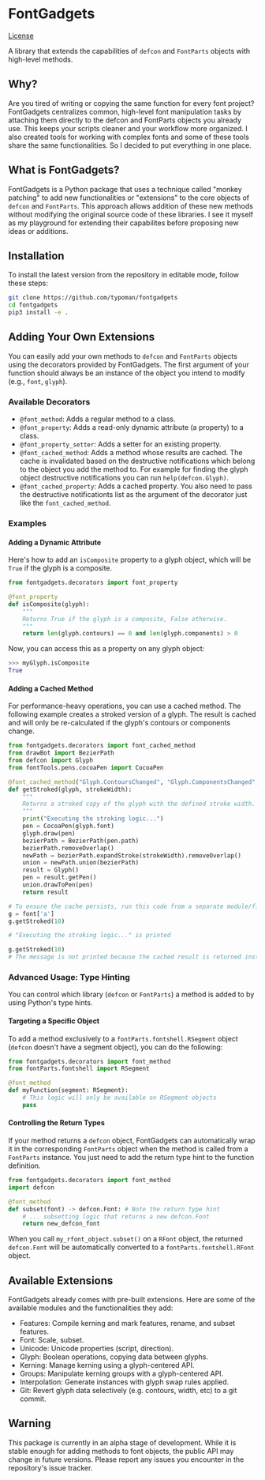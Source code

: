 # FontGadgets

[License](https://github.com/typoman/fontgadgets/blob/main/LICENSE)

A library that extends the capabilities of `defcon` and `FontParts` objects with high-level methods.
## Why?
Are you tired of writing or copying the same function for every font project? FontGadgets centralizes common, high-level font manipulation tasks by attaching them directly to the defcon and FontParts objects you already use. This keeps your scripts cleaner and your workflow more organized. I also created tools for working with complex fonts and some of these tools share the same functionalities. So I decided to put everything in one place.
## What is FontGadgets?
FontGadgets is a Python package that uses a technique called "monkey patching" to add new functionalities or "extensions" to the core objects of `defcon` and `FontParts`. This approach allows addition of these new methods without modifying the original source code of these libraries. I see it myself as my playground for extending their capabilites before proposing new ideas or additions.
## Installation
To install the latest version from the repository in editable mode, follow these steps:

```bash
git clone https://github.com/typoman/fontgadgets
cd fontgadgets
pip3 install -e .
```
## Adding Your Own Extensions
You can easily add your own methods to `defcon` and `FontParts` objects using the decorators provided by FontGadgets. The first argument of your function should always be an instance of the object you intend to modify (e.g., `font`, `glyph`).
### Available Decorators
*   `@font_method`: Adds a regular method to a class.
*   `@font_property`: Adds a read-only dynamic attribute (a property) to a class.
*   `@font_property_setter`: Adds a setter for an existing property.
*   `@font_cached_method`: Adds a method whose results are cached. The cache is invalidated based on the destructive notifications which belong to the object you add the method to. For example for finding the glyph object destructive notifications you can run `help(defcon.Glyph)`.
*   `@font_cached_property`: Adds a cached property. You also need to pass the destructive notificationts list as the argument of the decorator just like the `font_cached_method`.
### Examples
#### Adding a Dynamic Attribute
Here's how to add an `isComposite` property to a glyph object, which will be `True` if the glyph is a composite.
```python
from fontgadgets.decorators import font_property

@font_property
def isComposite(glyph):
    """
    Returns True if the glyph is a composite, False otherwise.
    """
    return len(glyph.contours) == 0 and len(glyph.components) > 0
```
Now, you can access this as a property on any glyph object:
```python
>>> myGlyph.isComposite
True
```
#### Adding a Cached Method
For performance-heavy operations, you can use a cached method. The following example creates a stroked version of a glyph. The result is cached and will only be re-calculated if the glyph's contours or components change.
```python
from fontgadgets.decorators import font_cached_method
from drawBot import BezierPath
from defcon import Glyph
from fontTools.pens.cocoaPen import CocoaPen

@font_cached_method("Glyph.ContoursChanged", "Glyph.ComponentsChanged", "Component.BaseGlyphChanged") # You can find the list of notifications from each defcon object by using for example, help(defcon.Glyph)
def getStroked(glyph, strokeWidth):
    """
    Returns a stroked copy of the glyph with the defined stroke width.
    """
    print("Executing the stroking logic...")
    pen = CocoaPen(glyph.font)
    glyph.draw(pen)
    bezierPath = BezierPath(pen.path)
    bezierPath.removeOverlap()
    newPath = bezierPath.expandStroke(strokeWidth).removeOverlap()
    union = newPath.union(bezierPath)
    result = Glyph()
    pen = result.getPen()
    union.drawToPen(pen)
    return result

# To ensure the cache persists, run this code from a separate module/file:
g = font['a']
g.getStroked(10)

# "Executing the stroking logic..." is printed

g.getStroked(10)
# The message is not printed because the cached result is returned instantly and the function body is not executed.
```
### Advanced Usage: Type Hinting
You can control which library (`defcon` or `FontParts`) a method is added to by using Python's type hints.
#### Targeting a Specific Object
To add a method exclusively to a `fontParts.fontshell.RSegment` object (`defcon` doesn't have a segment object), you can do the following:
```python
from fontgadgets.decorators import font_method
from fontParts.fontshell import RSegment

@font_method
def myFunction(segment: RSegment):
    # This logic will only be available on RSegment objects
    pass
```
#### Controlling the Return Types
If your method returns a `defcon` object, FontGadgets can automatically wrap it in the corresponding `FontParts` object when the method is called from a `FontParts` instance. You just need to add the return type hint to the function definition.
```python
from fontgadgets.decorators import font_method
import defcon

@font_method
def subset(font) -> defcon.Font: # Note the return type hint
    # ... subsetting logic that returns a new defcon.Font
    return new_defcon_font
```
When you call `my_rfont_object.subset()` on a `RFont` object, the returned `defcon.Font` will be automatically converted to a `fontParts.fontshell.RFont` object.
## Available Extensions
FontGadgets already comes with pre-built extensions. Here are some of the available modules and the functionalities they add:
- Features: Compile kerning and mark features, rename, and subset features.
- Font: Scale, subset.
- Unicode: Unicode properties (script, direction).
- Glyph: Boolean operations, copying data between glyphs.
- Kerning: Manage kerning using a glyph-centered API.
- Groups: Manipulate kerning groups with a glyph-centered API.
- Interpolation: Generate instances with glyph swap rules applied.
- Git: Revert glyph data selectively (e.g. contours, width, etc) to a git commit.
## Warning
This package is currently in an alpha stage of development. While it is stable enough for adding methods to font objects, the public API may change in future versions. Please report any issues you encounter in the repository's issue tracker.

